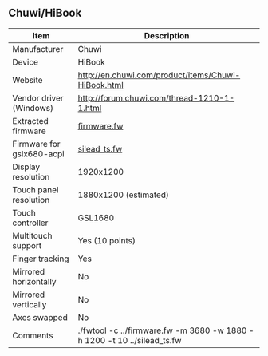 Chuwi/HiBook
---------------------------------------------

| Item                      | Description |
|---------------------------|-------------|
| Manufacturer              | Chuwi |
| Device                    | HiBook |
| Website                   | http://en.chuwi.com/product/items/Chuwi-HiBook.html |
| Vendor driver (Windows)   | http://forum.chuwi.com/thread-1210-1-1.html |
| Extracted firmware        | [firmware.fw](firmware.fw) |
| Firmware for gslx680-acpi | [silead_ts.fw](silead_ts.fw) |
| Display resolution        | 1920x1200 |
| Touch panel resolution    | 1880x1200 (estimated) |
| Touch controller          | GSL1680 |
| Multitouch support        | Yes (10 points) |
| Finger tracking           | Yes |
| Mirrored horizontally     | No |
| Mirrored vertically       | No |
| Axes swapped              | No |
| Comments                  | ./fwtool -c ../firmware.fw -m 3680 -w 1880 -h 1200 -t 10 ../silead_ts.fw |
